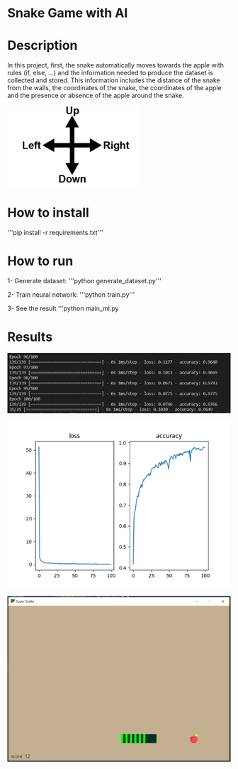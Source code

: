 <h1>Snake Game with AI</h1>

# Description

In this project, first, the snake automatically moves towards the apple with rules (if, else, ...) and the information needed to produce the dataset is collected and stored.
This information includes the distance of the snake from the walls, the coordinates of the snake, the coordinates of the apple and the presence or absence of the apple around the snake.

![Alt text](assets/direction.png)

# How to install

'''pip install -r requirements.txt'''

# How to run

1- Generate dataset:
'''python generate_dataset.py'''

2- Train neural network:
'''python train.py'''

3- See the result
'''python main_ml.py

# Results

![Alt text](assets/loss_accuracy.png)

![Alt text](assets/loss_accuracy_fig.png)

![Alt text](assets/snake_ai.png)
